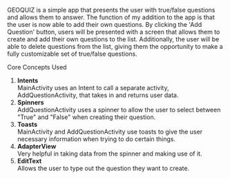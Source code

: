 GEOQUIZ is a simple app that presents the user with true/false questions and allows them to answer. 
The function of my addition to the app is that the user is now able to add their own questions. 
By clicking the 'Add Question' button, users will be presented with a screen that allows them to create and add their own questions to the list.
Additionally, the user will be able to delete questions from the list, giving them the opportunity to make a fully customizable set of true/false questions. <br />


Core Concepts Used <br />
1. **Intents** <br />MainActivity uses an Intent to call a separate activity, AddQuestionActivity, that takes in and returns user data.
2. **Spinners** <br />AddQuestionActivity uses a spinner to allow the user to select between "True" and "False" when creating their question.
3. **Toasts** <br />MainActivity and AddQuestionActivity use toasts to give the user necessary information when trying to do certain things.
4. **AdapterView** <br />Very helpful in taking data from the spinner and making use of it.
5. **EditText** <br />Allows the user to type out the question they want to create.
